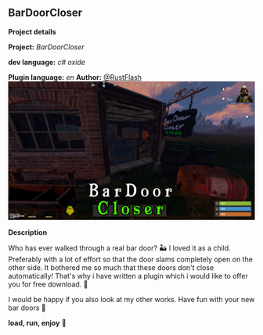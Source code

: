 ## BarDoorCloser

**Project details**

**Project:** *BarDoorCloser*

**dev language:** *c# oxide*

**Plugin language:** *en*
**Author:** [@RustFlash](https://github.com/Flash-Ticker)
[![RustFlash - Your Favourite Trio Server](https://github.com/Flash-Ticker/BarDoorCloser/blob/main/bardoorcloserthumb.png)](https://youtu.be/xJzMHkWhYpw?si=Xg3FFy5DJ8DGYJIP)


**Description**

Who has ever walked through a real bar door? 🏜️
I loved it as a child. Preferably with a lot of effort so that the door slams completely open on the other side.
It bothered me so much that these doors don't close automatically!
That's why i have written a plugin which i would like to offer you for free download. 🌵

I would be happy if you also look at my other works.
Have fun with your new bar doors 🤠


**load, run, enjoy** 💝
